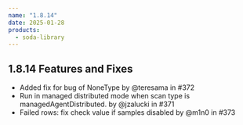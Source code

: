```yaml
---
name: "1.8.14"
date: 2025-01-28
products:
  - soda-library
---
```


## 1.8.14 Features and Fixes

* Added fix for bug of NoneType by @teresama in #372
* Run in managed distributed mode when scan type is managedAgentDistributed. by @jzalucki in #371
* Failed rows: fix check value if samples disabled by @m1n0 in #373